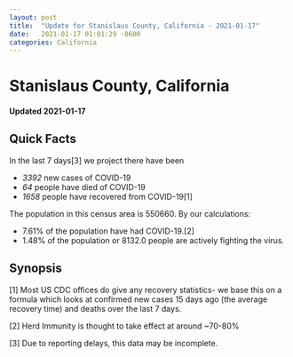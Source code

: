 ```yaml
---
layout: post
title:  "Update for Stanislaus County, California - 2021-01-17"
date:   2021-01-17 01:01:29 -0600
categories: California
---
```


# Stanislaus County, California
#### Updated 2021-01-17

## Quick Facts

In the last 7 days[3] we project there have been
- *3392* new cases of COVID-19
- *64* people have died of COVID-19
- *1658* people have recovered from COVID-19[1]

The population in this census area is 550660. By our calculations:
- 7.61% of the population have had COVID-19.[2]
- 1.48% of the population or 8132.0 people are actively fighting the virus.

## Synopsis




[1] Most US CDC offices do give any recovery statistics- we base this on a formula which looks at confirmed new cases
15 days ago (the average recovery time) and deaths over the last 7 days.

[2] Herd Immunity is thought to take effect at around ~70-80%

[3] Due to reporting delays, this data may be incomplete.
 
    